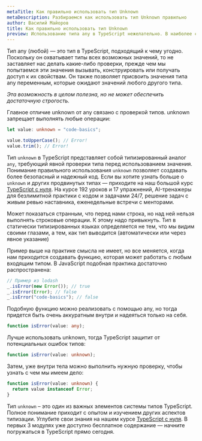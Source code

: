 ```yaml
---
metaTitle: Как правильно использовать тип Unknown
metaDescription: Разбираемся как использовать тип Unknown правильно
author: Василий Майоров
title: Как правильно использовать тип Unknown
preview: Использование типа any в TypeScript нежелательно. В наиболее строгом режиме (оно настраивается) использование any невозможно, что значительно повышает типобезопасность кода. С другой стороны, существует немало ситуаций, когда тип неизвестен, но работа с ним должна быть типобезопасна.
---
```


Тип any (любой) — это тип в TypeScript, подходящий к чему угодно. Поскольку он охватывает типы всех возможных значений, то не заставляет нас делать какие-либо проверки, прежде чем мы попытаемся эти значения вызывать, конструировать или получать доступ к их свойствам. Он также позволяет присвоить значения типа any переменным, которые ожидают значений любого другого типа.

_Эта возможность в целом полезна, но не может обеспечить достаточную строгость._

Главное отличие unknown от any связано с проверкой типов. unknown запрещает выполнять любые операции:

```typescript
let value: unknown = "code-basics";

value.toUpperCase(); // Error!
value.trim(); // Error!
```

Тип `unknown` в TypeScript представляет собой типизированный аналог `any`, требующий явной проверки типа перед использованием значения. Понимание правильного использования `unknown` позволяет создавать более безопасный и надежный код. Если вы хотите узнать больше о `unknown` и других продвинутых типах — приходите на наш большой курс [TypeScript с нуля](https://purpleschool.ru/course/typescript?utm_source=knowledgebase&utm_medium=text&utm_campaign=Kak_pravilno_ispolzovat_tip_Unknown). На курсе 192 уроков и 17 упражнений, AI-тренажеры для безлимитной практики с кодом и задачами 24/7, решение задач с живым ревью наставника, еженедельные встречи с менторами.

Может показаться странным, что перед нами строка, но над ней нельзя выполнять строковые операции. К этому надо привыкнуть. Тип в статически типизированных языках определяется не тем, что мы видим своими глазами, а тем, как тип выводится (автоматически или через явное указание)

Пример выше на практике смысла не имеет, но все меняется, когда нам приходится создавать функцию, которая может работать с любым входящим типом. В JavaScript подобная практика достаточно распространена:

```typescript
// Пример из lodash
_.isError(new Error()); // true
_.isError(Error); // false
_.isError("code-basics"); // false
```

Подобную функцию можно реализовать с помощью any, но тогда придется быть очень аккуратным внутри и надеяться только на себя.

```typescript
function isError(value: any);
```

Лучше использовать unknown, тогда TypeScript защитит от потенциальных ошибок типов:

```typescript
function isError(value: unknown);
```

Затем, уже внутри тела можно выполнить нужную проверку, чтобы узнать с чем мы имеем дело:

```typescript
function isError(value: unknown) {
  return value instanceof Error;
}
```

Тип `unknown` – это один из важных элементов системы типов TypeScript. Полное понимание приходит с опытом и изучением других аспектов типизации. Углубите свои знания на нашем курсе [TypeScript с нуля](https://purpleschool.ru/course/typescript?utm_source=knowledgebase&utm_medium=text&utm_campaign=Kak_pravilno_ispolzovat_tip_Unknown). В первых 3 модулях уже доступно бесплатное содержание — начните погружаться в TypeScript прямо сегодня.
